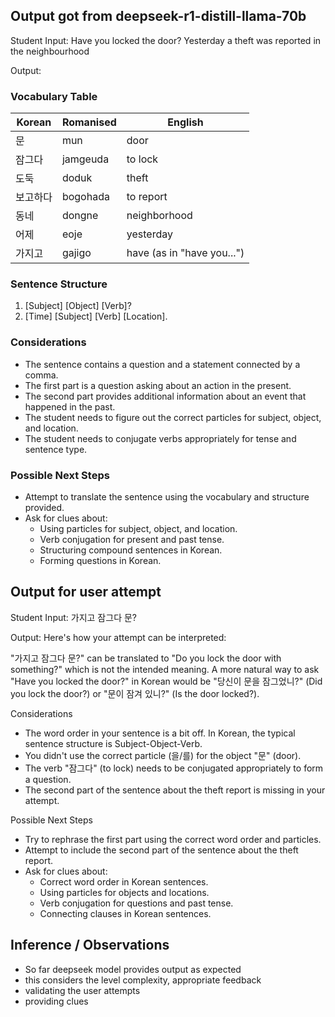 ## Output got from deepseek-r1-distill-llama-70b

Student Input: Have you locked the door? Yesterday a theft was reported in the neighbourhood


Output:
### Vocabulary Table

| Korean        | Romanised | English       |
|---------------|-----------|---------------|
| 문            | mun       | door         |
| 잠그다        | jamgeuda  | to lock       |
| 도둑          | doduk     | theft         |
| 보고하다      | bogohada  | to report      |
| 동네          | dongne    | neighborhood  |
| 어제          | eoje      | yesterday     |
| 가지고       | gajigo    | have (as in "have you...") |

### Sentence Structure

1. [Subject] [Object] [Verb]?  
2. [Time] [Subject] [Verb] [Location].  

### Considerations

- The sentence contains a question and a statement connected by a comma.
- The first part is a question asking about an action in the present.
- The second part provides additional information about an event that happened in the past.
- The student needs to figure out the correct particles for subject, object, and location.
- The student needs to conjugate verbs appropriately for tense and sentence type.

### Possible Next Steps

- Attempt to translate the sentence using the vocabulary and structure provided.
- Ask for clues about:
  - Using particles for subject, object, and location.
  - Verb conjugation for present and past tense.
  - Structuring compound sentences in Korean.
  - Forming questions in Korean.

## Output for user attempt 

Student Input: 가지고 잠그다 문?

Output:
Here's how your attempt can be interpreted:

"가지고 잠그다 문?" can be translated to "Do you lock the door with something?" which is not the intended meaning. A more natural way to ask "Have you locked the door?" in Korean would be "당신이 문을 잠그었니?" (Did you lock the door?) or "문이 잠겨 있니?" (Is the door locked?).

Considerations

* The word order in your sentence is a bit off. In Korean, the typical sentence structure is Subject-Object-Verb.
* You didn't use the correct particle (을/를) for the object "문" (door).
* The verb "잠그다" (to lock) needs to be conjugated appropriately to form a question.
* The second part of the sentence about the theft report is missing in your attempt.

Possible Next Steps

* Try to rephrase the first part using the correct word order and particles.
* Attempt to include the second part of the sentence about the theft report.
* Ask for clues about:
  - Correct word order in Korean sentences.
  - Using particles for objects and locations.
  - Verb conjugation for questions and past tense.
  - Connecting clauses in Korean sentences.

## Inference / Observations

- So far deepseek model provides output as expected
- this considers the level complexity, appropriate feedback
- validating the user attempts
- providing clues
